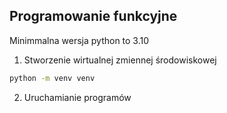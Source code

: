 ## Programowanie funkcyjne

Minimmalna wersja python to 3.10  

1. Stworzenie wirtualnej zmiennej środowiskowej

```sh
python -m venv venv
```

2. Uruchamianie programów
 
 
